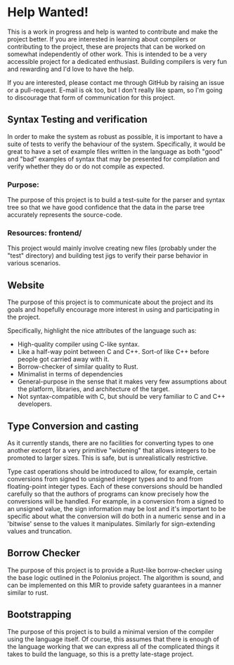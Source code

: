 # Help Wanted!

This is a work in progress and help is wanted to contribute
and make the project better.  If you are interested in learning about
compilers or contributing to the project, these are projects that can be
worked on somewhat independently of other work.  This is intended
to be a very accessible project for a dedicated enthusiast.  Building
compilers is very fun and rewarding and I'd love to have the help.

If you are interested,
please contact me through GitHub by raising an issue or a pull-request.
E-mail is ok too, but I don't really like spam, so I'm going to discourage that
form of communication for this project.

## Syntax Testing and verification

In order to make the system as robust as possible, it is important
to have a suite of tests to verify the behaviour of the system.
Specifically, it would be great to have a set of example files
written in the language as both "good" and "bad" examples of syntax
that may be presented for compilation and verify whether they
do or do not compile as expected.

### Purpose:
The purpose of this project is to build a test-suite for the parser and syntax tree
so that we have good confidence that the data in the parse tree accurately represents the
source-code.

### Resources: frontend/
This project would mainly involve creating new files (probably under the "test" directory)
and building test jigs to verify their parse behavior in various scenarios.

## Website

The purpose of this project is to communicate about the project and its goals
and hopefully encourage more interest in using and participating in the project.

Specifically, highlight the nice attributes of the language such as:
* High-quality compiler using C-like syntax.
* Like a half-way point between C and C++.  Sort-of like C++ before people got carried away with it.
* Borrow-checker of similar quality to Rust.
* Minimalist in terms of dependencies
* General-purpose in the sense that it makes very few assumptions about
  the platform, libraries, and architecture of the target.
* Not syntax-compatible with C, but should be very familiar to C and C++ developers.

## Type Conversion and casting

As it currently stands, there are no facilities for
converting types to one another except for a very primitive
"widening" that allows integers to be promoted to larger
sizes.  This is safe, but is unrealistically restrictive.

Type cast operations should be introduced to allow, for example,
certain conversions from signed to unsigned integer types
and to and from floating-point integer types.  Each of these
conversions should be handled carefully so that the authors
of programs can know precisely how the conversions will be
handled.  For example, in a conversion from a signed to an
unsigned value, the sign information may be lost and it's
important to be specific about what the conversion will
do both in a numeric sense and in a 'bitwise' sense to
the values it manipulates.  Similarly for sign-extending
values and truncation.

## Borrow Checker

The purpose of this project is to provide a Rust-like borrow-checker
using the base logic outlined in the Polonius project.  The algorithm
is sound, and can be implemented on this MIR to provide safety guarantees
in a manner similar to rust.

## Bootstrapping

The purpose of this project is to build a minimal version of the
compiler using the language itself.  Of course, this assumes
that there is enough of the language working that we can
express all of the complicated things it takes to build the
language, so this is a pretty late-stage project.





